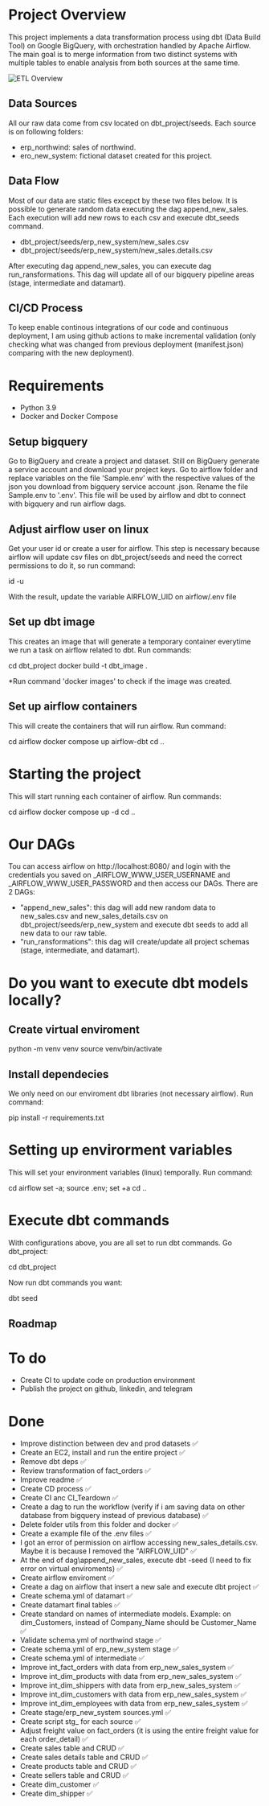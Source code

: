 # Project Overview
This project implements a data transformation process using dbt (Data Build Tool) on Google BigQuery, with orchestration handled by Apache Airflow. The main goal is to merge information from two distinct systems with multiple tables to enable analysis from both sources at the same time.

![ETL Overview](.github/src/etl_overview.png)

## Data Sources
All our raw data come from csv located on dbt_project/seeds. Each source is on following folders:
  - erp_northwind: sales of northwind.
  - ero_new_system: fictional dataset created for this project.

## Data Flow
Most of our data are static files excepct by these two files below. It is possible to generate random data executing the dag append_new_sales. Each execution will add new rows to each csv and execute dbt_seeds command.
  - dbt_project/seeds/erp_new_system/new_sales.csv
  - dbt_project/seeds/erp_new_system/new_sales.details.csv

After executing dag append_new_sales, you can execute dag run_ransformations. This dag will update all of our bigquery pipeline areas (stage, intermediate and datamart).


## CI/CD Process
To keep enable continous integrations of our code and continuous deployment, I am using github actions to make incremental validation (only checking what was changed from previous deployment (manifest.json) comparing with the new deployment).


# Requirements
  - Python 3.9
  - Docker and Docker Compose

## Setup bigquery
Go to BigQuery and create a project and dataset. Still on BigQuery generate a service account and download your project keys. Go to airflow folder and replace variables on the file 'Sample.env' with the respective values of the json you download from bigquery service account .json.
Rename the file Sample.env to '.env'. This file will be used by airflow and dbt to connect with bigquery and run airflow dags.


## Adjust airflow user on linux
Get your user id or create a user for airflow. This step is necessary because airflow will
update csv files on dbt_project/seeds and need the correct permissions to do it, so run command:

id -u

With the result, update the variable AIRFLOW_UID on airflow/.env file


## Set up dbt image
This creates an image that will generate a temporary container everytime we run a task on airflow related to dbt. Run commands:

cd dbt_project
docker build -t dbt_image .

*Run command 'docker images' to check if the image was created.


## Set up airflow containers
This will create the containers that will run airflow. Run command:

cd airflow
docker compose up airflow-dbt
cd ..


# Starting the project
This will start running each container of airflow. Run commands:

cd airflow
docker compose up -d
cd ..


# Our DAGs
Tou can access airflow on http://localhost:8080/ and login with the credentials you saved on _AIRFLOW_WWW_USER_USERNAME and _AIRFLOW_WWW_USER_PASSWORD and then access our DAGs.
There are 2 DAGs:
  - "append_new_sales": this dag will add new random data to new_sales.csv and new_sales_details.csv on dbt_project/seeds/erp_new_system and execute dbt seeds to add all new data to our raw table.
  - "run_ransformations": this dag will create/update all project schemas (stage, intermediate, and datamart).


# Do you want to execute dbt models locally?


## Create virtual enviroment
python -m venv venv
source venv/bin/activate


## Install dependecies
We only need on our enviroment dbt libraries (not necessary airflow). Run command:

pip install -r requirements.txt


# Setting up envirorment variables
This will set your environment variables (linux) temporally. Run command:

cd airflow
set -a; source .env; set +a
cd ..


# Execute dbt commands
With configurations above, you are all set to run dbt commands. Go dbt_project: 

cd dbt_project

Now run dbt commands you want:

dbt seed



## Roadmap

# To do
- Create CI to update code on production environment
- Publish the project on github, linkedin, and telegram

# Done
- Improve distinction between dev and prod datasets ✅
- Create an EC2, install and run the entire project ✅
- Remove dbt deps ✅
- Review transformation of fact_orders ✅
- Improve readme ✅
- Create CD process ✅
- Create CI anc CI_Teardown ✅
- Create a dag to run the workflow (verify if i am saving data on other database from bigquery instead of previous database) ✅
- Delete folder utils from this folder and docker ✅
- Create a example file of the .env files ✅
- I got an error of permission on airflow accessing new_sales_details.csv. Maybe it is because I removed the "AIRFLOW_UID" ✅
- At the end of dag\append_new_sales, execute dbt -seed (I need to fix error on virtual enviroments) ✅
- Create airflow enviroment ✅
- Create a dag on airflow that insert a new sale and execute dbt project ✅
- Create schema.yml of datamart ✅
- Create datamart final tables ✅
- Create standard on names of intermediate models. Example: on dim_Customers, instead of Company_Name should be Customer_Name ✅
- Validate schema.yml of northwind stage ✅
- Create schema.yml of erp_new_system stage ✅
- Create schema.yml of intermediate ✅
- Improve int_fact_orders with data from erp_new_sales_system ✅
- Improve int_dim_products with data from erp_new_sales_system ✅
- Improve int_dim_shippers with data from erp_new_sales_system ✅
- Improve int_dim_customers with data from erp_new_sales_system ✅
- Improve int_dim_employees with data from erp_new_sales_system ✅
- Create stage/erp_new_system sources.yml ✅
- Create script stg_ for each source ✅
- Adjust freight value on fact_orders (it is using the entire freight value for each order_detail) ✅
- Create sales table and CRUD ✅
- Create sales details table and CRUD ✅
- Create products table and CRUD ✅
- Create sellers table and CRUD ✅
- Create dim_customer ✅
- Create dim_shipper ✅